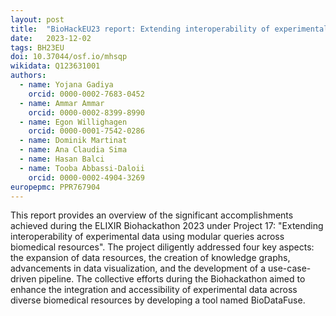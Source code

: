 ```yaml
---
layout: post
title:  "BioHackEU23 report: Extending interoperability of experimental data using modular queries across biomedical resources"
date:   2023-12-02
tags: BH23EU
doi: 10.37044/osf.io/mhsqp
wikidata: Q123631001
authors:
  - name: Yojana Gadiya
    orcid: 0000-0002-7683-0452
  - name: Ammar Ammar
    orcid: 0000-0002-8399-8990
  - name: Egon Willighagen
    orcid: 0000-0001-7542-0286
  - name: Dominik Martinat
  - name: Ana Claudia Sima
  - name: Hasan Balci
  - name: Tooba Abbassi-Daloii
    orcid: 0000-0002-4904-3269
europepmc: PPR767904
---
```


This report provides an overview of the significant accomplishments achieved during the ELIXIR Biohackathon 2023 under Project 17: "Extending interoperability of experimental data using modular queries across biomedical resources". The project diligently addressed four key aspects: the expansion of data resources, the creation of knowledge graphs, advancements in data visualization, and the development of a use-case-driven pipeline. The collective efforts during the Biohackathon aimed to enhance the integration and accessibility of experimental data across diverse biomedical resources by developing a tool named BioDataFuse.

